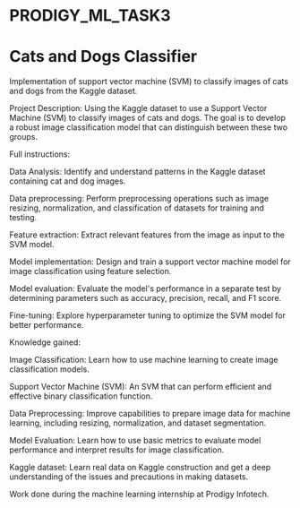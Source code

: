 # PRODIGY_ML_TASK3
# Cats and Dogs Classifier

Implementation of support vector machine (SVM) to classify images of cats and dogs from the Kaggle dataset.

Project Description: Using the Kaggle dataset to use a Support Vector Machine (SVM) to classify images of cats and dogs. The goal is to develop a robust image classification model that can distinguish between these two groups.

Full instructions:

Data Analysis: Identify and understand patterns in the Kaggle dataset containing cat and dog images.

Data preprocessing: Perform preprocessing operations such as image resizing, normalization, and classification of datasets for training and testing.

Feature extraction: Extract relevant features from the image as input to the SVM model.

Model implementation: Design and train a support vector machine model for image classification using feature selection.

Model evaluation: Evaluate the model's performance in a separate test by determining parameters such as accuracy, precision, recall, and F1 score.

Fine-tuning: Explore hyperparameter tuning to optimize the SVM model for better performance.

Knowledge gained:

Image Classification: Learn how to use machine learning to create image classification models.

Support Vector Machine (SVM): An SVM that can perform efficient and effective binary classification function.

Data Preprocessing: Improve capabilities to prepare image data for machine learning, including resizing, normalization, and dataset segmentation.

Model Evaluation: Learn how to use basic metrics to evaluate model performance and interpret results for image classification.

Kaggle dataset: Learn real data on Kaggle construction and get a deep understanding of the issues and precautions in making datasets.

Work done during the machine learning internship at Prodigy Infotech.
